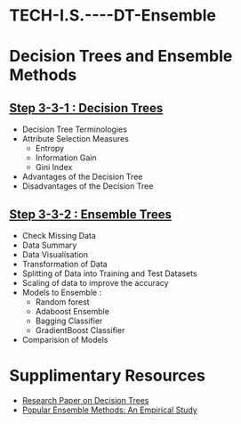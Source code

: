 # TECH-I.S.----DT-Ensemble
# Decision Trees and Ensemble Methods 

## [Step 3-3-1 : Decision Trees](01_Decision-trees)

- Decision Tree Terminologies
- Attribute Selection Measures
    - Entropy
    - Information Gain
    - Gini Index
- Advantages of the Decision Tree
- Disadvantages of the Decision Tree

## [Step 3-3-2 : Ensemble Trees](02_Ensemble%20Methods)

- Check Missing Data
- Data Summary
- Data Visualisation
- Transformation of Data
- Splitting of Data into Training and Test Datasets
- Scaling of data to improve the accuracy
- Models to Ensemble : 
    - Random forest
    - Adaboost Ensemble
    - Bagging Classifier
    - GradientBoost Classifier
- Comparision of Models

# Supplimentary Resources 

- [Research Paper on Decision Trees](https://www.researchgate.net/publication/225237661_Decision_Trees)
- [Popular Ensemble Methods: An Empirical Study](https://arxiv.org/pdf/1106.0257.pdf)
